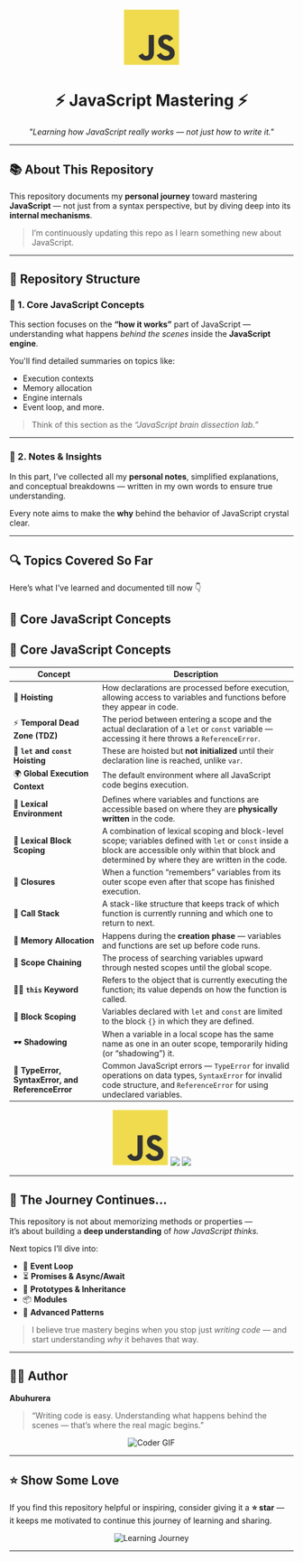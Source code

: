 <p align="center">
  <img src="https://raw.githubusercontent.com/devicons/devicon/master/icons/javascript/javascript-original.svg" width="100" />
</p>

<h1 align="center">⚡ JavaScript Mastering ⚡</h1>

<p align="center">
  <em>"Learning how JavaScript really works — not just how to write it."</em>
</p>

---

## 📚 About This Repository

This repository documents my **personal journey** toward mastering **JavaScript** — not just from a syntax perspective, but by diving deep into its **internal mechanisms**.

> I’m continuously updating this repo as I learn something new about JavaScript.

---

## 🧠 Repository Structure

### 🧩 1. Core JavaScript Concepts
This section focuses on the **“how it works”** part of JavaScript — understanding what happens *behind the scenes* inside the **JavaScript engine**.

You'll find detailed summaries on topics like:
- Execution contexts
- Memory allocation
- Engine internals
- Event loop, and more.

> Think of this section as the *“JavaScript brain dissection lab.”*

---

### 📒 2. Notes & Insights
In this part, I’ve collected all my **personal notes**, simplified explanations, and conceptual breakdowns — written in my own words to ensure true understanding.

Every note aims to make the **why** behind the behavior of JavaScript crystal clear.

---

## 🔍 Topics Covered So Far

Here’s what I’ve learned and documented till now 👇

## 🧠 Core JavaScript Concepts

## 🧠 Core JavaScript Concepts

| Concept | Description |
|----------|--------------|
| 🧱 **Hoisting** | How declarations are processed before execution, allowing access to variables and functions before they appear in code. |
| ⚡ **Temporal Dead Zone (TDZ)** | The period between entering a scope and the actual declaration of a `let` or `const` variable — accessing it here throws a `ReferenceError`. |
| 🧩 **`let` and `const` Hoisting** | These are hoisted but **not initialized** until their declaration line is reached, unlike `var`. |
| 🌍 **Global Execution Context** | The default environment where all JavaScript code begins execution. |
| 🧭 **Lexical Environment** | Defines where variables and functions are accessible based on where they are **physically written** in the code. |
| 🧩 **Lexical Block Scoping** | A combination of lexical scoping and block-level scope; variables defined with `let` or `const` inside a block are accessible only within that block and determined by where they are written in the code. |
| 🔄 **Closures** | When a function “remembers” variables from its outer scope even after that scope has finished execution. |
| 🧵 **Call Stack** | A stack-like structure that keeps track of which function is currently running and which one to return to next. |
| 💾 **Memory Allocation** | Happens during the **creation phase** — variables and functions are set up before code runs. |
| 🔗 **Scope Chaining** | The process of searching variables upward through nested scopes until the global scope. |
| 🧍‍♂️ **`this` Keyword** | Refers to the object that is currently executing the function; its value depends on how the function is called. |
| 🧱 **Block Scoping** | Variables declared with `let` and `const` are limited to the block `{}` in which they are defined. |
| 🕶️ **Shadowing** | When a variable in a local scope has the same name as one in an outer scope, temporarily hiding (or “shadowing”) it. |
| 🚫 **TypeError, SyntaxError, and ReferenceError** | Common JavaScript errors — `TypeError` for invalid operations on data types, `SyntaxError` for invalid code structure, and `ReferenceError` for using undeclared variables. |



<p align="center">
  <img src="https://raw.githubusercontent.com/devicons/devicon/master/icons/javascript/javascript-original.svg" width="100" />
  <img src="https://cdn-icons-png.flaticon.com/512/1051/1051277.png" width="100" />
  <img src="https://cdn-icons-png.flaticon.com/512/5968/5968292.png" width="100" />
</p>

---

## 🧭 The Journey Continues...

This repository is not about memorizing methods or properties —  
it’s about building a **deep understanding** of *how JavaScript thinks.*

Next topics I’ll dive into:

- 🔁 **Event Loop**
- ⏳ **Promises & Async/Await**
- 🧬 **Prototypes & Inheritance**
- 📦 **Modules**
- 🧩 **Advanced Patterns**

> I believe true mastery begins when you stop just *writing code* — and start understanding *why* it behaves that way.

---

## 🧑‍💻 Author

**Abuhurera**

> “Writing code is easy. Understanding what happens behind the scenes — that’s where the real magic begins.”

<p align="center">
  <img src="https://raw.githubusercontent.com/abuhurera/profile-icons/main/code.gif" width="200" alt="Coder GIF">
</p>

---

## ⭐ Show Some Love

If you find this repository helpful or inspiring, consider giving it a **⭐ star** —  
it keeps me motivated to continue this journey of learning and sharing.

<p align="center">
  <img src="https://cdn.dribbble.com/users/1187278/screenshots/14092873/media/3c07884c5f8e196e402d21c59efaa0b7.gif" width="400" alt="Learning Journey">
</p>

---
